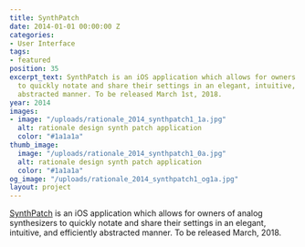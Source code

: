 ```yaml
---
title: SynthPatch
date: 2014-01-01 00:00:00 Z
categories:
- User Interface
tags:
- featured
position: 35
excerpt_text: SynthPatch is an iOS application which allows for owners of analog synthesizers
  to quickly notate and share their settings in an elegant, intuitive, and efficiently
  abstracted manner. To be released March 1st, 2018.
year: 2014
images:
- image: "/uploads/rationale_2014_synthpatch1_1a.jpg"
  alt: rationale design synth patch application
  color: "#1a1a1a"
thumb_image:
  image: "/uploads/rationale_2014_synthpatch1_0a.jpg"
  alt: rationale design synth patch application
  color: "#1a1a1a"
og_image: "/uploads/rationale_2014_synthpatch1_og1a.jpg"
layout: project
---
```


[SynthPatch](https://synthpatchapp.com/) is an iOS application which allows for owners of analog synthesizers to quickly notate and share their settings in an elegant, intuitive, and efficiently abstracted manner. To be released March, 2018.